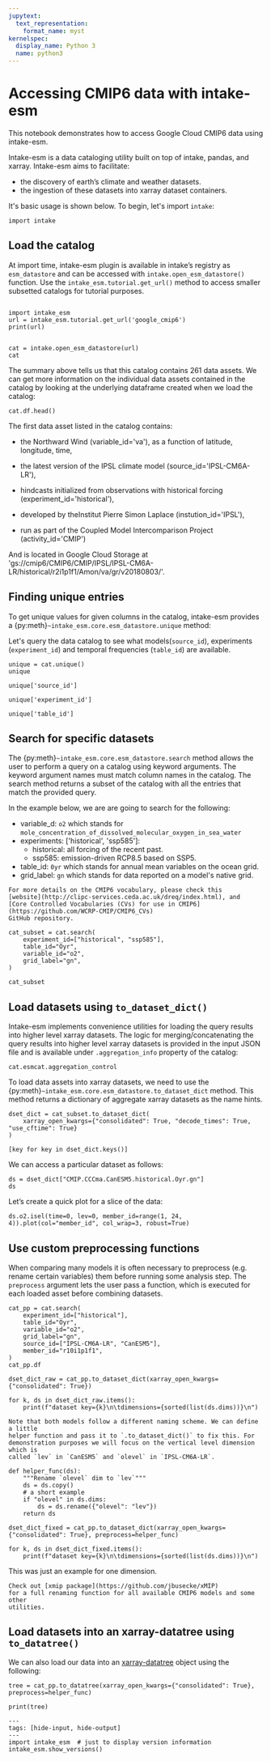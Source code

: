 ```yaml
---
jupytext:
  text_representation:
    format_name: myst
kernelspec:
  display_name: Python 3
  name: python3
---
```


# Accessing CMIP6 data with intake-esm

This notebook demonstrates how to access Google Cloud CMIP6 data using intake-esm.

Intake-esm is a data cataloging utility built on top of intake, pandas, and
xarray. Intake-esm aims to facilitate:

- the discovery of earth’s climate and weather datasets.
- the ingestion of these datasets into xarray dataset containers.

It's basic usage is shown below. To begin, let's import `intake`:

```{code-cell} ipython3
import intake
```

## Load the catalog

At import time, intake-esm plugin is available in intake’s registry as
`esm_datastore` and can be accessed with `intake.open_esm_datastore()` function.
Use the `intake_esm.tutorial.get_url()` method to access smaller subsetted catalogs for tutorial purposes.

```{code-cell} ipython3

import intake_esm
url = intake_esm.tutorial.get_url('google_cmip6')
print(url)
```

```{code-cell} ipython3

cat = intake.open_esm_datastore(url)
cat
```

The summary above tells us that this catalog contains 261 data assets.
We can get more information on the individual data assets contained in the
catalog by looking at the underlying dataframe created when we load the catalog:

```{code-cell} ipython3
cat.df.head()
```

The first data asset listed in the catalog contains:

- the Northward Wind (variable_id='va'), as a function of latitude, longitude, time,

- the latest version of the IPSL climate model (source_id='IPSL-CM6A-LR'),

- hindcasts initialized from observations with historical forcing (experiment_id='historical'),

- developed by theInstitut Pierre Simon Laplace (instution_id='IPSL'),

- run as part of the Coupled Model Intercomparison Project (activity_id='CMIP')

And is located in Google Cloud Storage at 'gs://cmip6/CMIP6/CMIP/IPSL/IPSL-CM6A-LR/historical/r2i1p1f1/Amon/va/gr/v20180803/'.

## Finding unique entries

To get unique values for given columns in the catalog, intake-esm provides a
{py:meth}`~intake_esm.core.esm_datastore.unique` method:

Let's query the data catalog to see what models(`source_id`), experiments
(`experiment_id`) and temporal frequencies (`table_id`) are available.

```{code-cell} ipython3
unique = cat.unique()
unique
```

```{code-cell} ipython3
unique['source_id']
```

```{code-cell} ipython3
unique['experiment_id']
```

```{code-cell} ipython3
unique['table_id']
```

## Search for specific datasets

The {py:meth}`~intake_esm.core.esm_datastore.search` method allows the user to
perform a query on a catalog using keyword arguments. The keyword argument names
must match column names in the catalog. The search method returns a
subset of the catalog with all the entries that match the provided query.

In the example below, we are are going to search for the following:

- variable_d: `o2` which stands for
  `mole_concentration_of_dissolved_molecular_oxygen_in_sea_water`
- experiments: ['historical', 'ssp585']:
  - historical: all forcing of the recent past.
  - ssp585: emission-driven RCP8.5 based on SSP5.
- table_id: `0yr` which stands for annual mean variables on the ocean grid.
- grid_label: `gn` which stands for data reported on a model's native grid.

```{note}
For more details on the CMIP6 vocabulary, please check this
[website](http://clipc-services.ceda.ac.uk/dreq/index.html), and
[Core Controlled Vocabularies (CVs) for use in CMIP6](https://github.com/WCRP-CMIP/CMIP6_CVs)
GitHub repository.
```

```{code-cell} ipython3
cat_subset = cat.search(
    experiment_id=["historical", "ssp585"],
    table_id="Oyr",
    variable_id="o2",
    grid_label="gn",
)

cat_subset
```

## Load datasets using `to_dataset_dict()`

Intake-esm implements convenience utilities for loading the query results into
higher level xarray datasets. The logic for merging/concatenating the query
results into higher level xarray datasets is provided in the input JSON file and
is available under `.aggregation_info` property of the catalog:

```{code-cell} ipython3
cat.esmcat.aggregation_control
```

To load data assets into xarray datasets, we need to use the
{py:meth}`~intake_esm.core.esm_datastore.to_dataset_dict` method. This method
returns a dictionary of aggregate xarray datasets as the name hints.

```{code-cell} ipython3
dset_dict = cat_subset.to_dataset_dict(
    xarray_open_kwargs={"consolidated": True, "decode_times": True, "use_cftime": True}
)
```

```{code-cell} ipython3
[key for key in dset_dict.keys()]
```

We can access a particular dataset as follows:

```{code-cell} ipython3
ds = dset_dict["CMIP.CCCma.CanESM5.historical.Oyr.gn"]
ds
```

Let’s create a quick plot for a slice of the data:

```{code-cell} ipython3
ds.o2.isel(time=0, lev=0, member_id=range(1, 24, 4)).plot(col="member_id", col_wrap=3, robust=True)
```

## Use custom preprocessing functions

When comparing many models it is often necessary to preprocess (e.g. rename
certain variables) them before running some analysis step. The `preprocess`
argument lets the user pass a function, which is executed for each loaded asset
before combining datasets.

```{code-cell} ipython3
cat_pp = cat.search(
    experiment_id=["historical"],
    table_id="Oyr",
    variable_id="o2",
    grid_label="gn",
    source_id=["IPSL-CM6A-LR", "CanESM5"],
    member_id="r10i1p1f1",
)
cat_pp.df
```

```{code-cell} ipython3
dset_dict_raw = cat_pp.to_dataset_dict(xarray_open_kwargs={"consolidated": True})

for k, ds in dset_dict_raw.items():
    print(f"dataset key={k}\n\tdimensions={sorted(list(ds.dims))}\n")
```

```{note}
Note that both models follow a different naming scheme. We can define a little
helper function and pass it to `.to_dataset_dict()` to fix this. For
demonstration purposes we will focus on the vertical level dimension which is
called `lev` in `CanESM5` and `olevel` in `IPSL-CM6A-LR`.
```

```{code-cell} ipython3
def helper_func(ds):
    """Rename `olevel` dim to `lev`"""
    ds = ds.copy()
    # a short example
    if "olevel" in ds.dims:
        ds = ds.rename({"olevel": "lev"})
    return ds
```

```{code-cell} ipython3
dset_dict_fixed = cat_pp.to_dataset_dict(xarray_open_kwargs={"consolidated": True}, preprocess=helper_func)

for k, ds in dset_dict_fixed.items():
    print(f"dataset key={k}\n\tdimensions={sorted(list(ds.dims))}\n")
```

This was just an example for one dimension.

```{note}
Check out [xmip package](https://github.com/jbusecke/xMIP)
for a full renaming function for all available CMIP6 models and some other
utilities.
```

## Load datasets into an xarray-datatree using `to_datatree()`

We can also load our data into an [xarray-datatree](https://xarray-datatree.readthedocs.io/en/latest/) object using the following:

```{code-cell} ipython3
tree = cat_pp.to_datatree(xarray_open_kwargs={"consolidated": True}, preprocess=helper_func)

print(tree)
```

```{code-cell} ipython3
---
tags: [hide-input, hide-output]
---
import intake_esm  # just to display version information
intake_esm.show_versions()
```
